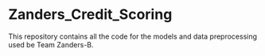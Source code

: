 # Zanders_Credit_Scoring
This repository contains all the code for the models and data preprocessing used be Team Zanders-B.
